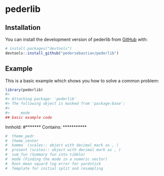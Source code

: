 
<!-- README.md is generated from README.Rmd. Please edit that file -->

# pederlib

<!-- badges: start -->
<!-- badges: end -->

## Installation

You can install the development version of pederlib from
[GitHub](https://github.com/) with:

``` r
# install.packages("devtools")
devtools::install_github("pedersebastian/pederlib")
```

## Example

This is a basic example which shows you how to solve a common problem:

``` r
library(pederlib)
#> 
#> Attaching package: 'pederlib'
#> The following object is masked from 'package:base':
#> 
#>     mode
## basic example code
```

Innhold: \#\*\*\*\*\*\*\* Contains: \*\*\*\*\*\*\*\*\*\*\*

``` r
#  theme_pedr
#  theme_center
#  komma  (scales:: object with decimal mark as , )
#  prosent (scales:: object with decimal mark as , )
#  sum_fun (Summary fun into tibble)
#  mode (Finding the mode in a numeric vector)
#  Root mean squard log error for yardstick
#  Template for initial split and resampling
```
